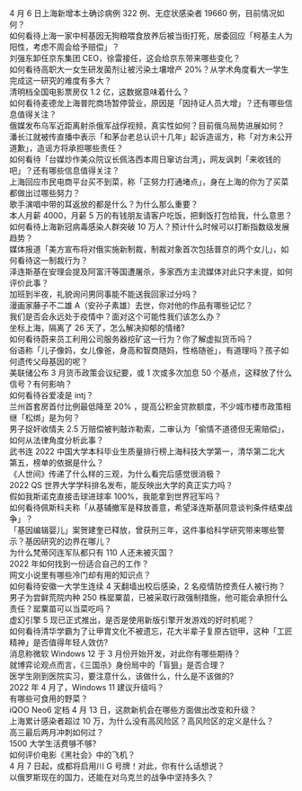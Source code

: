 4 月 6 日上海新增本土确诊病例 322 例、无症状感染者 19660 例，目前情况如何？  
如何看待上海一家中柯基因无狗粮喂食放养后被当街打死，居委回应「柯基主人为阳性，考虑不周会给予赔偿」？  
刘强东卸任京东集团 CEO，徐雷接任，这会给京东带来哪些变化？  
如何看待高职大一女生研发菌剂让被污染土壤增产 20%？从学术角度看大一学生完成这一研究的难度有多大？  
清明档全国电影票房仅 1.2 亿，这数据意味着什么？  
如何看待麦德龙上海普陀商场暂停营业，原因是「因持证人员大增」？还有哪些信息值得关注？  
俄媒发布乌军近距离射杀俄军战俘视频，真实性如何？目前俄乌局势进展如何？  
潘长江就被传直播中表示「和茅台老总认识十几年」起诉造谣方，称「对方未公开道歉」，造谣方将承担哪些责任？  
如何看待「台媒炒作美众院议长佩洛西本周日窜访台湾」，网友讽刺「来收钱的吧」？还有哪些信息值得关注？  
上海回应市民电商平台买不到菜，称「正努力打通堵点」，身在上海的你为了买菜都做出过哪些努力？  
歌手演唱中带的耳返放的都是什么？为什么那么重要？  
本人月薪 4000，月薪 5 万的有钱朋友请客户吃饭，把剩饭打包给我，什么意思？  
如何看待上海新冠病毒感染人群突破 10 万人？预计什么时候可以打断指数级发展趋势？  
媒体报道「美方宣布将对俄实施新制裁，制裁对象首次包括普京的两个女儿」，如何看待这一制裁行为？  
泽连斯基在安理会提及阿富汗等国遭屠杀，多家西方主流媒体对此只字未提，如何评价此事？  
加班到半夜，礼貌询问男同事能不能送我回家过分吗？  
漫画家藤子不二雄 A（安孙子素雄）去世，你对他的作品有哪些记忆？  
我们是否会永远处于疫情中？面对这个可能性我们该怎么办？  
坐标上海，隔离了 26 天了，怎么解决抑郁的情绪?  
如何看待蔚来员工利用公司服务器挖矿这一行为？你了解虚拟货币吗？  
俗语称「儿子像妈，女儿像爸，身高和智商随妈，性格随爸」，有道理吗？孩子如何遗传父母基因的呢？  
美联储公布 3 月货币政策会议纪要，或 1 次或多次加息 50 个基点，这释放了什么信号？有何影响？  
如何看待谷爱凌是 intj？  
兰州首套房首付比例最低降至 20% ，提高公积金贷款额度，不少城市楼市政策相继「松绑」是为何？  
男子捉奸收情夫 2.5 万赔偿被判敲诈勒索，二审认为「偷情不道德但无需赔偿」，如何从法律角度分析此事？  
武书连 2022 中国大学本科毕业生质量排行榜上海科技大学第一，清华第二北大第五，榜单的依据是什么？  
《人世间》传递了什么样的三观，为什么看完后感觉很消极？  
2022 QS 世界大学学科排名发布，能反映出大学的真正实力吗？  
假如我斯诺克直接击球进球率 100%，我能拿到世界冠军吗？  
如何看待佩斯科夫称「从基辅撤军是释放善意，希望泽连斯基同意谈判条件结束战争」？  
「基因编辑婴儿」案贺建奎已释放，曾获刑三年，这件事给科学研究带来哪些警示？基因研究的边界在哪儿？  
为什么梵蒂冈连军队都只有 110 人还未被灭国？  
2022 年如何找到一份适合自己的工作？  
网文小说里有哪些冷门却有用的知识点？  
如何看待安徽一大学生连续 4 天翻墙出校后感染，2 名疫情防控责任人被行拘？  
男子为尝鲜荒院内种 250 株罂粟苗，已被采取行政强制措施，他可能会承担什么责任？罂粟苗可以当菜吃吗？  
虚幻引擎 5 现已正式推出，是否是使用新版引擎开发游戏的好时机呢？  
如何看待清华学霸为了让甲胄文化不被遗忘，花大半辈子复原古铠甲，这种「工匠精神」是否值得年轻人效仿?  
消息称微软 Windows 12 于 3 月份开始开发，对此你有哪些期待？  
就博弈论观点而言，《三国杀》身份局中的「盲狙」是否合理？  
医学生刚到医院实习，要注意什么，该做什么，什么是不该做的?  
2022 年 4 月了，Windows 11 建议升级吗？  
有哪些可食用的野菜？  
iQOO Neo6 定档 4 月 13 日，这款新机会在哪些方面做出改变和升级？  
上海累计感染者超过 10 万，为什么没有高风险区？高风险区的定义是什么？  
高三最后两月冲刺如何过？  
1500 大学生活费够不够?  
如何评价电影《黑社会》中的飞机？  
4 月 7 日起，成都将启用川 G 号牌！对此，你有什么话想说？  
以俄罗斯现在的国力，还能在对乌克兰的战争中坚持多久？  
